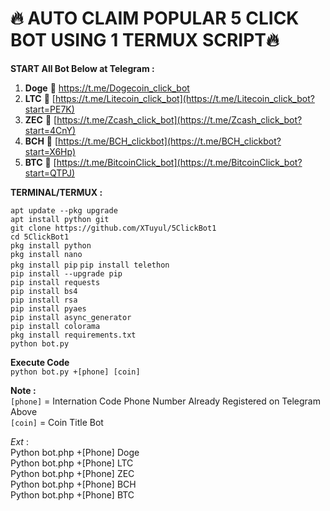 # 🔥 AUTO CLAIM POPULAR 5 CLICK BOT USING 1 TERMUX SCRIPT🔥
 
**START All Bot Below at Telegram :**
1. **Doge** 📲 [https://t.me/Dogecoin_click_bot ](https://t.me/Dogecoin_click_bot?start=tIh2)   
2. **LTC** 📲 [https://t.me/Litecoin_click_bot](https://t.me/Litecoin_click_bot?start=PE7K)  
3. **ZEC** 📲 [https://t.me/Zcash_click_bot](https://t.me/Zcash_click_bot?start=4CnY)  
4. **BCH** 📲 [https://t.me/BCH_clickbot](https://t.me/BCH_clickbot?start=X6Hp)  
5. **BTC** 📲 [https://t.me/BitcoinClick_bot](https://t.me/BitcoinClick_bot?start=QTPJ)

**TERMINAL/TERMUX :**

 `apt update --pkg upgrade`  
 `apt install python git`  
 `git clone https://github.com/XTuyul/5ClickBot1`  
 `cd 5ClickBot1`  
 `pkg install python`  
 `pkg install nano`  
 `pkg install pip` 
 `pip install telethon`  
 `pip install --upgrade pip`  
 `pip install requests`  
 `pip install bs4`  
 `pip install rsa`  
 `pip install pyaes`  
 `pip install async_generator`  
 `pip install colorama`  
 `pkg install requirements.txt`  
 `python bot.py`

**Execute Code**  
 `python bot.py +[phone] [coin]`

**Note :**  
 `[phone]` = Internation Code Phone Number Already Registered on Telegram Above  
 `[coin]` = Coin Title Bot  
 
_Ext_ :  
Python bot.php +[Phone] Doge  
Python bot.php +[Phone] LTC  
Python bot.php +[Phone] ZEC  
Python bot.php +[Phone] BCH  
Python bot.php +[Phone] BTC  
